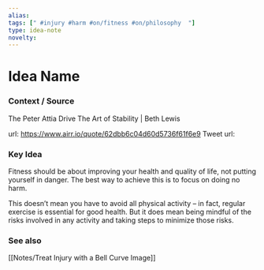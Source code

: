 ```yaml
---
alias: 
tags: [" #injury #harm #on/fitness #on/philosophy  "]
type: idea-note
novelty: 
---
```

# Idea Name

### Context / Source
The Peter Attia Drive
The Art of Stability | Beth Lewis

url: https://www.airr.io/quote/62dbb6c04d60d5736f61f6e9
Tweet url: 

### Key Idea

Fitness should be about improving your health and quality of life, not putting yourself in danger. The best way to achieve this is to focus on doing no harm. 

This doesn’t mean you have to avoid all physical activity – in fact, regular exercise is essential for good health. But it does mean being mindful of the risks involved in any activity and taking steps to minimize those risks.

### See also
[[Notes/Treat Injury with a Bell Curve Image]]